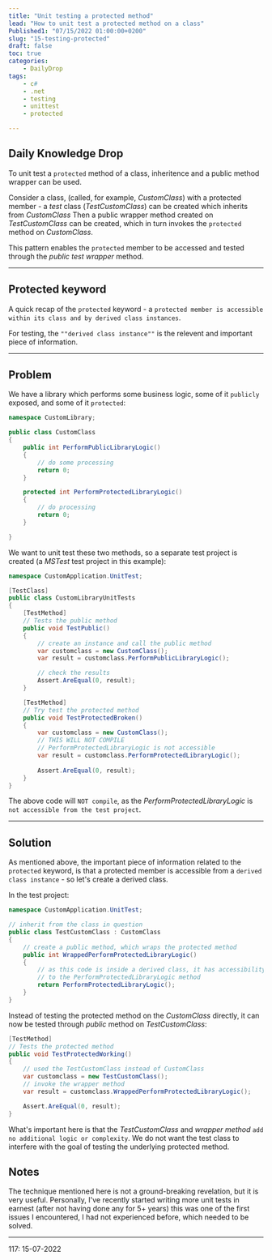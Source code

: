 ```yaml
---
title: "Unit testing a protected method"
lead: "How to unit test a protected method on a class"
Published1: "07/15/2022 01:00:00+0200"
slug: "15-testing-protected"
draft: false
toc: true
categories:
    - DailyDrop
tags:
    - c#
    - .net
    - testing
    - unittest
    - protected

---
```


## Daily Knowledge Drop

To unit test a `protected` method of a class, inheritence and a public method wrapper can be used.

Consider a class, (called, for example, _CustomClass_) with a protected member - a _test_ class (_TestCustomClass_) can be created which inherits from _CustomClass_ Then a public wrapper method created on _TestCustomClass_ can be created, which in turn invokes the `protected` method on _CustomClass_.

This pattern enables the `protected` member to be accessed and tested through the _public test wrapper_ method.

---

## Protected keyword

A quick recap of the `protected` keyword - a `protected member is accessible within its class and by derived class instances`.

For testing, the `""derived class instance""` is the relevent and important piece of information.

---

## Problem

We have a library which performs some business logic, some of it `publicly` exposed, and some of it `protected`:

``` csharp
namespace CustomLibrary;

public class CustomClass
{
    public int PerformPublicLibraryLogic()
    {
        // do some processing
        return 0;
    }

    protected int PerformProtectedLibraryLogic()
    {
        // do processing
        return 0;
    }

}
```

We want to unit test these two methods, so a separate test project is created (a _MSTest_ test project in this example):


``` csharp
namespace CustomApplication.UnitTest;

[TestClass]
public class CustomLibraryUnitTests
{
    [TestMethod]
    // Tests the public method
    public void TestPublic()
    {
        // create an instance and call the public method
        var customclass = new CustomClass();
        var result = customclass.PerformPublicLibraryLogic();

        // check the results
        Assert.AreEqual(0, result);
    }

    [TestMethod]
    // Try test the protected method
    public void TestProtectedBroken()
    {
        var customclass = new CustomClass();
        // THIS WILL NOT COMPILE
        // PerformProtectedLibraryLogic is not accessible
        var result = customclass.PerformProtectedLibraryLogic();
        
        Assert.AreEqual(0, result);
    }
}
```

The above code will `NOT compile`, as the _PerformProtectedLibraryLogic_ is `not accessible from the test project`.


---

## Solution

As mentioned above, the important piece of information related to the `protected` keyword, is that a protected member is accessible from a `derived class instance` - so let's create a derived class.

In the test project:

``` csharp
namespace CustomApplication.UnitTest;

// inherit from the class in question
public class TestCustomClass : CustomClass
{
    // create a public method, which wraps the protected method
    public int WrappedPerformProtectedLibraryLogic()
    {
        // as this code is inside a derived class, it has accessibility
        // to the PerformProtectedLibraryLogic method
        return PerformProtectedLibraryLogic();
    }
}
```

Instead of testing the protected method on the _CustomClass_ directly, it can now be tested through _public_ method on _TestCustomClass_:

``` csharp
[TestMethod]
// Tests the protected method
public void TestProtectedWorking()
{
    // used the TestCustomClass instead of CustomClass 
    var customclass = new TestCustomClass();
    // invoke the wrapper method
    var result = customclass.WrappedPerformProtectedLibraryLogic();

    Assert.AreEqual(0, result);
}
```

What's important here is that the _TestCustomClass_ and _wrapper method_ `add no additional logic or complexity`. We do not want the test class to interfere with the goal of testing the underlying protected method.

## Notes

The technique mentioned here is not a ground-breaking revelation, but it is very useful. Personally, I've recently started writing more unit tests in earnest (after not having done any for 5+ years) this was one of the first issues I encountered, I had not experienced before, which needed to be solved. 

---

<?# DailyDrop ?>117: 15-07-2022<?#/ DailyDrop ?>
